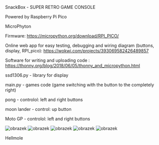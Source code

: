 SnackBox - SUPER RETRO GAME CONSOLE

Powered by Raspberry Pi Pico 

MicroPhyton 

Firmware:
https://micropython.org/download/RPI_PICO/

Online web app for easy testing, debugging and wiring diagram (buttons, display, RPI_pico):
https://wokwi.com/projects/393069582426489857

Software for writing and uploading code :
https://thonny.org/blog/2018/06/05/thonny_and_micropython.html

ssd1306.py - library for display

main.py - games code (game switching with the button to the completely right)

pong - controlol: left and right buttons 

moon lander - control: up button


Moto GP - controlol: left and right buttons 


![obrazek](https://github.com/Hellmole/Rasberry-pi-pico-games/assets/149156309/32749bf2-26cf-4102-88f0-1f46b9533160)
![obrazek](https://github.com/Hellmole/Rasberry-pi-pico-games/assets/149156309/b2f4f96f-30f2-4982-b554-66fab6cb806e)
![obrazek](https://github.com/Hellmole/Rasberry-pi-pico-games/assets/149156309/2e743311-26dd-40e4-b73f-a4ef2d58f332)
![obrazek](https://github.com/Hellmole/Rasberry-pi-pico-games/assets/149156309/3a45bbd4-a0f8-427f-967a-2fb3f69aa238)
![obrazek](https://github.com/Hellmole/Rasberry-pi-pico-games/assets/149156309/e59907ff-3dfc-48a1-b67b-b7e7e9c3085a)

Hellmole

